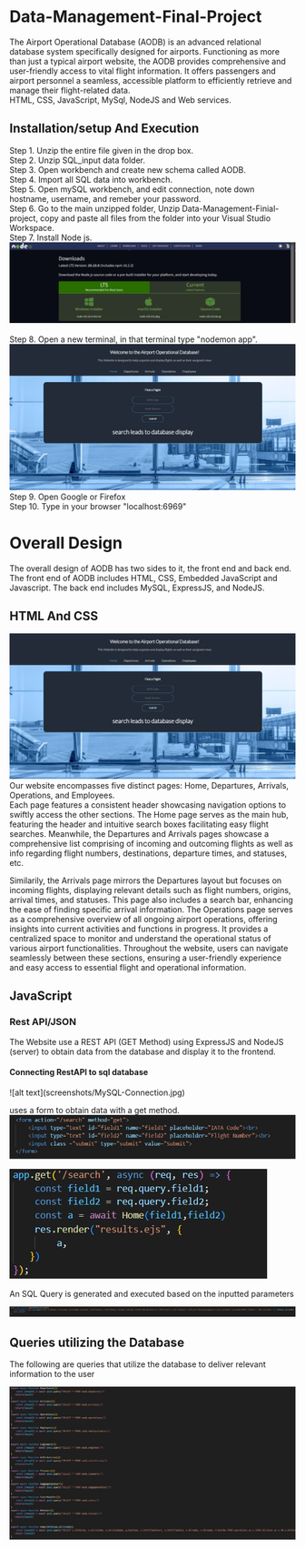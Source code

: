 # Data-Management-Final-Project
The Airport Operational Database (AODB) is an advanced relational database system specifically designed for airports. Functioning as more than just a typical airport website, the AODB provides comprehensive and user-friendly access to vital flight information. It offers passengers and airport personnel a seamless, accessible platform to efficiently retrieve and manage their flight-related data.
<br>
HTML, CSS, JavaScript, MySql, NodeJS and Web services.

## Installation/setup And Execution 
Step 1. Unzip the entire file given in the drop box. <br>
Step 2. Unzip SQL_input data folder. <br>
Step 3. Open workbench and create new schema called AODB.<br>
Step 4. Import all SQL data into workbench.<br>
Step 5. Open mySQL workbench, and edit connection, note down hostname, username, and remeber your password.   <br>
Step 6. Go to the main unzipped folder, Unzip Data-Management-Finial-project, copy and paste all files from the folder into your Visual Studio Workspace.<br>
Step 7. Install Node js. <br>
![alt text](screenshots/InstallNodeJS.jpg) <br>
Step 8. Open a new terminal, in that terminal type "nodemon app".<br>
![alt text](screenshots/IndexPage.jpg)<br>
Step 9. Open Google or Firefox<br>
Step 10. Type in your browser "localhost:6969"<br>


# Overall Design
The overall design of AODB has two sides to it, the front end and back end. The front end of AODB includes HTML, CSS, Embedded JavaScript and Javascript. The back end includes MySQL, ExpressJS, and NodeJS.

## HTML And CSS
![alt text](screenshots/IndexPage.jpg)<br>
Our website encompasses five distinct pages: Home, Departures, Arrivals, Operations, and Employees. <br>
Each page features a consistent header showcasing navigation options to swiftly access the other sections.
The Home page serves as the main hub, featuring the header and intuitive search boxes facilitating easy flight searches.
 Meanwhile, the Departures and Arrivals pages showcase a comprehensive list comprising of incoming and outcoming flights as well as info regarding flight numbers, destinations, departure times, and statuses, etc. <br>

Similarily, the Arrivals page mirrors the Departures layout but focuses on incoming flights, displaying relevant details such as flight numbers, origins, arrival times, and statuses. This page also includes a search bar, enhancing the ease of finding specific arrival information.
The Operations page serves as a comprehensive overview of all ongoing airport operations, offering insights into current activities and functions in progress. It provides a centralized space to monitor and understand the operational status of various airport functionalities.
Throughout the website, users can navigate seamlessly between these sections, ensuring a user-friendly experience and easy access to essential flight and operational information.

## JavaScript

<h3>Rest API/JSON</h3>

The Website use a REST API (GET Method) using ExpressJS and NodeJS (server) to obtain data from the database and display it to the frontend.<br>
<h4>Connecting RestAPI to sql database</h4>
![alt text](screenshots/MySQL-Connection.jpg) <br>

uses a form to obtain data with a get method.<br>
![alt text](screenshots/Api-1.jpg) <br>

![alt text](screenshots/Api-2.jpg) <br>

An SQL Query is generated and executed based on the inputted parameters<br>

![alt text](screenshots/Api-3.jpg) <br>

## Queries utilizing the Database
The following are queries that utilize the database to deliver relevant information to the user

![alt text](screenshots/queries.jpg) <br>


